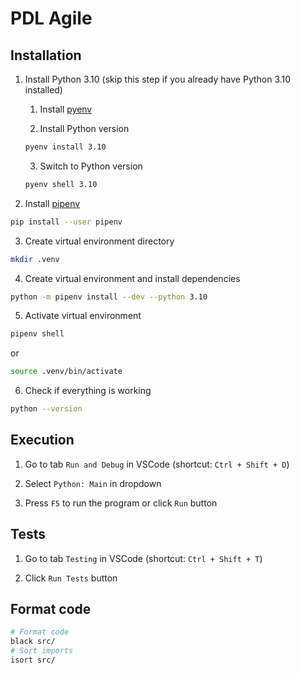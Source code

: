 # PDL Agile

## Installation

1. Install Python 3.10 (skip this step if you already have Python 3.10 installed)

    1. Install [pyenv](https://github.com/pyenv/pyenv)

    2. Install Python version

    ```bash
    pyenv install 3.10
    ```

    3. Switch to Python version

    ```bash
    pyenv shell 3.10
    ```

2. Install [pipenv](https://pipenv.pypa.io/en/latest/)

```bash
pip install --user pipenv
```

3. Create virtual environment directory

```bash
mkdir .venv
```

4. Create virtual environment and install dependencies

```bash
python -m pipenv install --dev --python 3.10
```

5. Activate virtual environment

```bash
pipenv shell
```

or

```bash
source .venv/bin/activate
```

6. Check if everything is working

```bash
python --version
```

## Execution

1. Go to tab `Run and Debug` in VSCode (shortcut: `Ctrl + Shift + D`)

2. Select `Python: Main` in dropdown

3. Press `F5` to run the program or click `Run` button

## Tests

1. Go to tab `Testing` in VSCode (shortcut: `Ctrl + Shift + T`)

2. Click `Run Tests` button

## Format code

```bash
# Format code
black src/
# Sort imports
isort src/
```